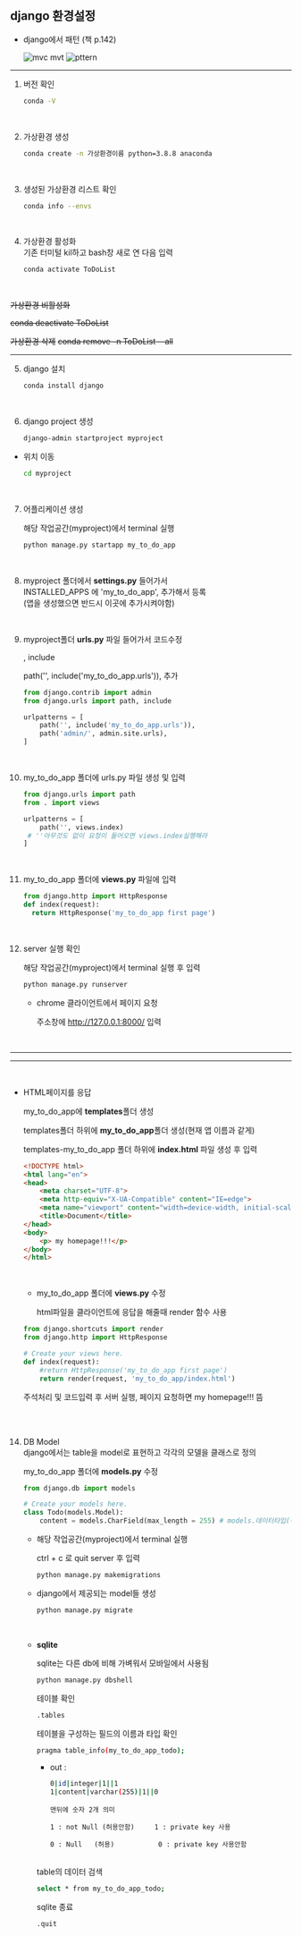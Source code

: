 ## django 환경설정

- django에서 패턴 (책 p.142)

  ![mvc mvt](https://babytiger.netlify.app/media/mtv.png)
  ![pttern](https://babytiger.netlify.app/media/mvc-cycle.png)

---



1. 버전 확인

   ```bash
   conda -V
   ```
<br/>

2. 가상환경 생성

   ```bash
   conda create -n 가상환경이름 python=3.8.8 anaconda
   ```
<br/>
   

3. 생성된 가상환경 리스트 확인

   ```bash
   conda info --envs
   ```
<br/>
   

4. 가상환경 활성화  
   기존 터미털 kil하고 bash창 새로 연 다음 입력
   
   ```bash
   conda activate ToDoList
   ```
<br/>


~~가상환경 비활성화~~

~~conda deactivate ToDoList~~

~~가상환경 삭제~~
~~conda remove -n ToDoList --all~~

---

5. django 설치

   ```bash
   conda install django
   ```
<br/>
   
6. django project 생성

   ```bash
   django-admin startproject myproject
   ```

- 위치 이동

  ```bash
  cd myproject
  ```
<br/>

7. 어플리케이션 생성

   해당 작업공간(myproject)에서 terminal 실행

   ```python
   python manage.py startapp my_to_do_app 
   ```
<br/>


8. myproject 폴더에서 **settings.py** 들어가서  
   INSTALLED_APPS 에 'my_to_do_app', 추가해서 등록  
   (앱을 생성했으면 반드시 이곳에 추가시켜야함)

<br/>
   
9. myproject폴더 **urls.py** 파일 들어가서 코드수정

   , include
   
   path('', include('my_to_do_app.urls')),  추가
   
   ```python
   from django.contrib import admin
   from django.urls import path, include
   
   urlpatterns = [
       path('', include('my_to_do_app.urls')),
       path('admin/', admin.site.urls),
   ]
   ```
<br/>

10. my_to_do_app 폴더에 urls.py 파일 생성 및 입력

    ```python
    from django.urls import path
    from . import views
    
    urlpatterns = [
        path('', views.index)  
     # ''아무것도 없이 요청이 들어오면 views.index실행해라
    ]
    ```
<br/>
    

11. my_to_do_app 폴더에 **views.py** 파일에 입력

    ```python
    from django.http import HttpResponse
    def index(request):
      return HttpResponse('my_to_do_app first page')
    ```
<br/>
    

12. server 실행 확인

    해당 작업공간(myproject)에서 terminal 실행 후 입력
    
    ```python
    python manage.py runserver
    ```

    - chrome 클라이언트에서 페이지 요청
    
       주소창에  http://127.0.0.1:8000/   입력

<br/>

---

---
<br/>


- HTML페이지를 응답

    my_to_do_app에  **templates**폴더 생성

    templates폴더 하위에 **my_to_do_app**폴더 생성(현재 앱 이름과 같게)

    templates-my_to_do_app 폴더 하위에 **index.html** 파일 생성 후 입력

    ```html
    <!DOCTYPE html>
    <html lang="en">
    <head>
        <meta charset="UTF-8">
        <meta http-equiv="X-UA-Compatible" content="IE=edge">
        <meta name="viewport" content="width=device-width, initial-scale=1.0">
        <title>Document</title>
    </head>
    <body>
        <p> my homepage!!!</p>
    </body>
    </html>
    ```

   
    <br/>
    
    - my_to_do_app 폴더에 **views.py** 수정

      html파일을 클라이언트에 응답을 해줄때 render 함수 사용

    ```python
    from django.shortcuts import render
    from django.http import HttpResponse
    
    # Create your views here.
    def index(request):
        #return HttpResponse('my_to_do_app first page')
        return render(request, 'my_to_do_app/index.html')    
    ```

    주석처리 및 코드입력 후 서버 실행, 페이지 요청하면 my homepage!!! 뜸

<br/>
<br/>   

14. DB Model  
    django에서는 table을 model로 표현하고 각각의 모델을 클래스로 정의

    my_to_do_app 폴더에 **models.py** 수정

    ```python
    from django.db import models
    
    # Create your models here.
    class Todo(models.Model):
        content = models.CharField(max_length = 255) # models.데이터타입(속성)
    ```

    - 해당 작업공간(myproject)에서 terminal 실행

      ctrl + c 로 quit server 후 입력

      ```bash
      python manage.py makemigrations
      ```

    - django에서 제공되는 model들 생성

      ```bash
      python manage.py migrate
      ```

      <br/>

    - **sqlite** 

      sqlite는 다른 db에 비해 가벼워서 모바일에서 사용됨

      ```bash
      python manage.py dbshell
      ```

      테이블 확인

      ```bash
      .tables
      ```

      테이블을 구성하는 필드의 이름과 타입 확인

      ```bash
      pragma table_info(my_to_do_app_todo);
      ```

      - out :

        ```bash
        0|id|integer|1||1
        1|content|varchar(255)|1||0
        ```

            맨뒤에 숫자 2개 의미
            
            1 : not Null (허용안함)     1 : private key 사용
            
            0 : Null   (허용)           0 : private key 사용안함

      <br/>
      table의 데이터 검색

      ```bash 
      select * from my_to_do_app_todo;
      ```

      sqlite 종료

      ```bash
      .quit
      ```

      

